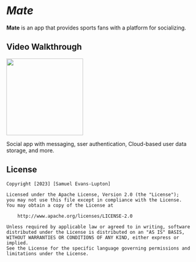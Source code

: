 # *Mate*

**Mate** is an app that provides sports fans with a platform for socializing.

## Video Walkthrough

<img src="Kapture 2023-07-14 at 01.29.00.gif" width=200><br>

Social app with messaging, sser authentication, Cloud-based user data storage, and more.

## License

    Copyright [2023] [Samuel Evans-Lupton]

    Licensed under the Apache License, Version 2.0 (the "License");
    you may not use this file except in compliance with the License.
    You may obtain a copy of the License at

        http://www.apache.org/licenses/LICENSE-2.0

    Unless required by applicable law or agreed to in writing, software
    distributed under the License is distributed on an "AS IS" BASIS,
    WITHOUT WARRANTIES OR CONDITIONS OF ANY KIND, either express or implied.
    See the License for the specific language governing permissions and
    limitations under the License.
